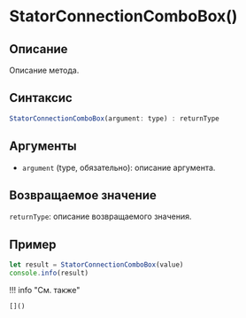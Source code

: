 # StatorConnectionComboBox()

## Описание
Описание метода.

## Синтаксис
```javascript
StatorConnectionComboBox(argument: type) : returnType
```

## Аргументы
- `argument` (type, обязательно): описание аргумента.

## Возвращаемое значение
`returnType`: описание возвращаемого значения.

## Пример
```javascript linenums="1"
let result = StatorConnectionComboBox(value)
console.info(result)
```

!!! info "См. также"

    []()

